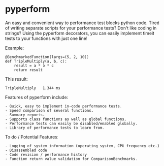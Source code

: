 pyperform
=========

An easy and convenient way to performance test blocks python code.
Tired of writing separate scripts for your performance tests? Don't like coding in strings?
Using the pyperform decorators, you can easily implement timeit tests to your functions with just one line!

Example:

```
@BenchmarkedFunction(largs=(5, 2, 10))
def TripleMultiply(a, b, c):
    result = a * b * c
    return result
```

This result:
```
TripleMultiply 	 1.344 ms
```

Features of pyperform include:

    - Quick, easy to implement in-code performance tests.
    - Speed comparison of several functions.
    - Summary reports.
    - Supports class functions as well as global functions.
    - Performance tests can easily be disabled/enabled globally.
    - Library of performance tests to learn from.

To do / Potential Features:

    - Logging of system information (operating system, CPU frequency etc.)
    - Disassembled code
    - Code revision / performance history
    - Function return value validation for ComparisonBenchmarks.
